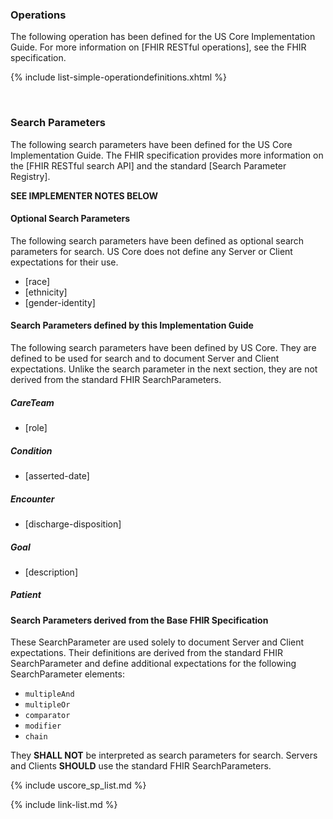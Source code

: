 ### Operations

The following operation has been defined for the US Core Implementation Guide. For more information on [FHIR RESTful operations], see the FHIR specification.

  {% include list-simple-operationdefinitions.xhtml %}

<br />

### Search Parameters


The following search parameters have been defined for the US Core Implementation Guide. The FHIR specification provides more information on the [FHIR RESTful search API] and the standard [Search Parameter Registry].

**SEE IMPLEMENTER NOTES BELOW**



#### Optional Search Parameters


The following search parameters have been defined as optional search parameters for search.  US Core does not define any Server or Client expectations for their use.


- [race]
- [ethnicity]
- [gender-identity]

#### Search Parameters defined by this Implementation Guide


The following search parameters have been defined by US Core. They are defined to be used for search and to document Server and Client expectations. Unlike the search parameter in the next section, they are not derived from the standard FHIR SearchParameters.


##### CareTeam
- [role]

##### Condition
- [asserted-date]

##### Encounter
- [discharge-disposition]

##### Goal
- [description]

##### Patient

#### Search Parameters derived from the Base FHIR Specification


These SearchParameter are used solely to document Server and Client expectations. Their definitions are derived from the standard FHIR SearchParameter and define additional expectations for the following SearchParameter elements:

- `multipleAnd`
- `multipleOr`
- `comparator`
- `modifier`
- `chain`

They **SHALL NOT** be interpreted as search parameters for search. Servers and Clients **SHOULD** use the standard FHIR SearchParameters.


{% include uscore_sp_list.md %}

{% include link-list.md %}

